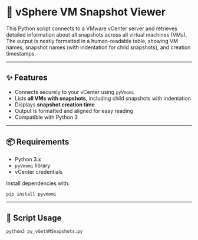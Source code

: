 # 🧰 vSphere VM Snapshot Viewer

This Python script connects to a VMware vCenter server and retrieves detailed information about all snapshots across all virtual machines (VMs). The output is neatly formatted in a human-readable table, showing VM names, snapshot names (with indentation for child snapshots), and creation timestamps.

---

## ✨ Features

- Connects securely to your vCenter using `pyVmomi`
- Lists **all VMs with snapshots**, including child snapshots with indentation
- Displays **snapshot creation time**
- Output is formatted and aligned for easy reading
- Compatible with Python 3

---

## 📦 Requirements

- Python 3.x
- `pyVmomi` library
- vCenter credentials

Install dependencies with:

```bash
pip install pyvmomi
```

---

## 📝 Script Usage

```bash
python3 py_vGetVMSnapshots.py 
```

